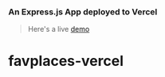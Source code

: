 ### An Express.js App deployed to Vercel

> Here's a live [demo](https://express-to-vercel-demo.vercel.app/)
# favplaces-vercel
